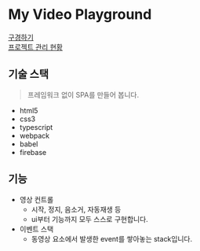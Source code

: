# My Video Playground

[구경하기](https://baba-video-playground.web.app)  
[프로젝트 관리 현황](https://trello.com/b/8k4zuHzx/baba-video-playground)

## 기술 스택
> 프레임워크 없이 SPA를 만들어 봅니다.
- html5
- css3
- typescript
- webpack
- babel
- firebase

## 기능
- 영상 컨트롤
  - 시작, 정지, 음소거, 자동재생 등
  - ui부터 기능까지 모두 스스로 구현합니다.
- 이벤트 스택
  - 동영상 요소에서 발생한 event를 쌓아놓는 stack입니다.